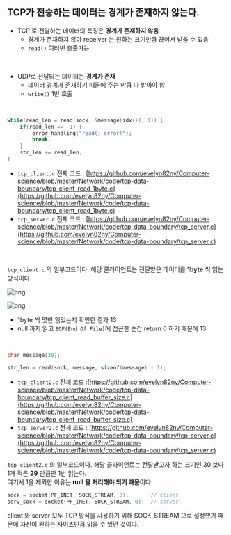 ## TCP가 전송하는 데이터는 경계가 존재하지 않는다.

- TCP 로 전달하는 데이터의 특징은 **경계가 존재하지 않음**
  - 경계가 존재하지 않아 receiver 는 원하는 크기만큼 끊어서 받을 수 있음
  - ```read()``` 여러번 호출가능
<br>

- UDP로 전달되는 데이터는 **경계가 존재**
  - 데이터 경계가 존재하기 때문에 주는 만큼 다 받아야 함
  - ```write()``` 1번 호출

<br>

```c
while(read_len = read(sock, &message[idx++], 1)) {
    if(read_len == -1) {
		error_handling("read() error!");
		break;
	}
	str_len += read_len;
}
```

- ```tcp_client.c``` 전체 코드 : [https://github.com/evelyn82ny/Computer-science/blob/master/Network/code/tcp-data-boundary/tcp_client_read_1byte.c](https://github.com/evelyn82ny/Computer-science/blob/master/Network/code/tcp-data-boundary/tcp_client_read_1byte.c)
- ```tcp_server.c``` 전체 코드 : [https://github.com/evelyn82ny/Computer-science/blob/master/Network/code/tcp-data-boundary/tcp_server.c](https://github.com/evelyn82ny/Computer-science/blob/master/Network/code/tcp-data-boundary/tcp_server.c)

<br>

```tcp_client.c``` 의 일부코드이다. 해당 클라이언트는 전달받은 데이터를 **1byte** 씩 읽는 방식이다.<br>

![png](/Network/_img/tcp_result.png)<br>

![png](/Network/_img/helloworld_length.png)<br>

- 1byte 씩 몇번 읽었는지 확인한 결과 13
- null 까지 읽고 ```EOF(End Of File)```에 접근한 순간 return 0 하기 때문에 13

<br>

```c
char message[30];

str_len = read(sock, message, sizeof(message) - 1);
```

- ```tcp_client2.c``` 전체 코드 :[https://github.com/evelyn82ny/Computer-science/blob/master/Network/code/tcp-data-boundary/tcp_client_read_buffer_size.c](https://github.com/evelyn82ny/Computer-science/blob/master/Network/code/tcp-data-boundary/tcp_client_read_buffer_size.c)
- ```tcp_server2.c``` 전체 코드 : [https://github.com/evelyn82ny/Computer-science/blob/master/Network/code/tcp-data-boundary/tcp_server.c](https://github.com/evelyn82ny/Computer-science/blob/master/Network/code/tcp-data-boundary/tcp_server.c)

```tcp_client2.c``` 의 일부코드이다. 해당 클라이언트는 전달받고자 하는 크기인 30 보다 1개 적은 **29** 만큼만 1번 읽는다.<br>
여기서 1을 제외한 이유는 **null 을 처리해야 되기 때문**이다.<br>

```c
sock = socket(PF_INET, SOCK_STREAM, 0);       // client
serv_sock = socket(PF_INET, SOCK_STREAM, 0);  // server
```
client 와 server 모두 TCP 방식을 사용하기 위해 SOCK_STREAM 으로 설정했기 때문에 자신이 원하는 사이즈만큼 읽을 수 있던 것이다.
